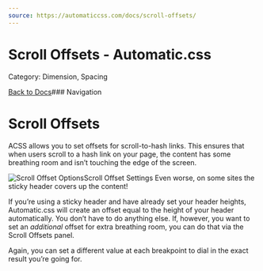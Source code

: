```yaml
---
source: https://automaticcss.com/docs/scroll-offsets/
---
```


# Scroll Offsets - Automatic.css

Category: Dimension, Spacing

[Back to Docs](https://automaticcss.com/docs)### Navigation

# Scroll Offsets

ACSS allows you to set offsets for scroll-to-hash links. This ensures that when users scroll to a hash link on your page, the content has some breathing room and isn’t touching the edge of the screen.

![Scroll Offset Options](https://automaticcss.com/wp-content/uploads/CleanShot-2024-12-27-at-15.09.12@2x-1024x1024.jpg)Scroll Offset Settings
Even worse, on some sites the sticky header covers up the content!

If you’re using a sticky header and have already set your header heights, Automatic.css will create an offset equal to the height of your header automatically. You don’t have to do anything else. If, however, you want to set an *additional* offset for extra breathing room, you can do that via the Scroll Offsets panel.

Again, you can set a different value at each breakpoint to dial in the exact result you’re going for.

